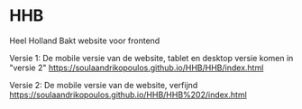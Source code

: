 # HHB
Heel Holland Bakt website voor frontend

Versie 1:
De mobile versie van de website, tablet en desktop versie komen in "versie 2"
https://soulaandrikopoulos.github.io/HHB/HHB/index.html

Versie 2:
De mobile versie van de website, verfijnd
https://soulaandrikopoulos.github.io/HHB/HHB%202/index.html
